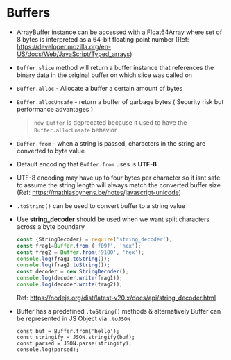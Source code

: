 # Buffers

- ArrayBuffer instance can be accessed with a Float64Array where set of 8 bytes is interpreted as a 64-bit floating point number (Ref: https://developer.mozilla.org/en-US/docs/Web/JavaScript/Typed_arrays)

- `Buffer.slice` method will return a buffer instance that references the binary data in the original buffer on which slice was called on 

- `Buffer.alloc` - Allocate a buffer a certain amount of bytes

- `Buffer.allocUnsafe` - return a buffer of garbage bytes ( Security risk but performance advantages )

  > `new Buffer` is deprecated because it used to have the `Buffer.allocUnsafe` behavior

- `Buffer.from` - when a string is passed, characters in the string are converted to byte value

- Default encoding that `Buffer.from` uses is **UTF-8** 

- UTF-8 encoding may have up to four bytes per character so it isnt safe to assume the string length will always match the converted buffer size (Ref: https://mathiasbynens.be/notes/javascript-unicode)

- `.toString()` can be used to convert buffer to a string value

- Use **string_decoder** should be used when we want split characters across a byte boundary

  ```javascript
  const {StringDecoder} = require('string_decoder');
  const frag1=Buffer.from ('f09f', 'hex');
  const frag2 = Buffer.from('9180', 'hex');
  console.log(frag1.toString());
  console.log(frag2.toString());
  const decoder = new StringDecoder();
  console.log(decoder.write(frag1));
  console.log(decoder.write(frag2));
  ```

  Ref: https://nodejs.org/dist/latest-v20.x/docs/api/string_decoder.html

- Buffer has a predefined `.toString()` methods & alternatively Buffer can be represented in JS Object via `.toJSON`

  ``` 
  const buf = Buffer.from('hello');
  const stringify = JSON.stringify(buf);
  const parsed = JSON.parse(stringify);
  console.log(parsed);
  ```

  